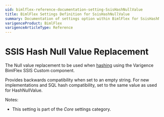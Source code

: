 ```yaml
---
uid: bimlflex-reference-documentation-setting-SsisHashNullValue
title: BimlFlex Settings Definition for SsisHashNullValue
summary: Documentation of settings option within BimlFlex for SsisHashNullValue
varigenceProduct: BimlFlex
varigenceArticleType: Reference
---
```


# SSIS Hash Null Value Replacement

The Null value replacement to be used when [hashing](xref:bimlflex-concepts-hashing) using the Varigence BimlFlex SSIS Custom component.

Provides backwards compatibility when set to an empty string. For new implementations and SQL hash compatibility, set to the same value as used for HashNullValue.

Notes:

* This setting is part of the *Core* settings category.

